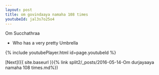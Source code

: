 ```yaml
---
layout: post
title: om govindaaya namaha 108 times
youtubeId: jal3s7o25o4
---
```

 
 
Om Succhathraa 
 
 -  Who has a very pretty Umbrella 
 
  
 
  
 
 
 
 
 
 


{% include youtubePlayer.html id=page.youtubeId %}
 
[Next]({{ site.baseurl }}{% link  split2/_posts/2016-05-14-Om durjayaaya namaha 108 times.md%})
 
